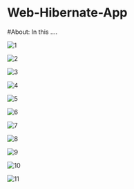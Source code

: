 # Web-Hibernate-App 

#About: 
In this ....


![1](https://user-images.githubusercontent.com/42854222/130549427-f8a784b3-f453-4e34-9c29-c990023a9c99.png)

![2](https://user-images.githubusercontent.com/42854222/130549463-7bf4bda6-c8f4-45da-948f-e828a003f176.png)

![3](https://user-images.githubusercontent.com/42854222/130549470-aa73e007-aa40-42d9-a572-d3157bfb7e23.png)

![4](https://user-images.githubusercontent.com/42854222/130549480-7ae502d5-64b5-4383-a73c-9edd24090cd8.png)

![5](https://user-images.githubusercontent.com/42854222/130549494-6ffad554-943b-42ec-a694-d315cb0c8cd9.png)

![6](https://user-images.githubusercontent.com/42854222/130549502-a54295e6-99eb-447c-b331-f8813c4dc0e6.png)

![7](https://user-images.githubusercontent.com/42854222/130549511-7e026866-ef38-479b-95ef-758b57694cca.png)

![8](https://user-images.githubusercontent.com/42854222/130549522-9273f332-d82e-4d2e-bb8c-21603ba7d0e3.png)

![9](https://user-images.githubusercontent.com/42854222/130549541-3ed1869f-15b4-4ee4-8f05-ca76b2f95f04.png)

![10](https://user-images.githubusercontent.com/42854222/130549552-50991386-f646-464b-868d-779a8142c2f2.png)

![11](https://user-images.githubusercontent.com/42854222/130549566-7483f15d-5f34-488a-ba10-8fb7a78cfc71.png)

